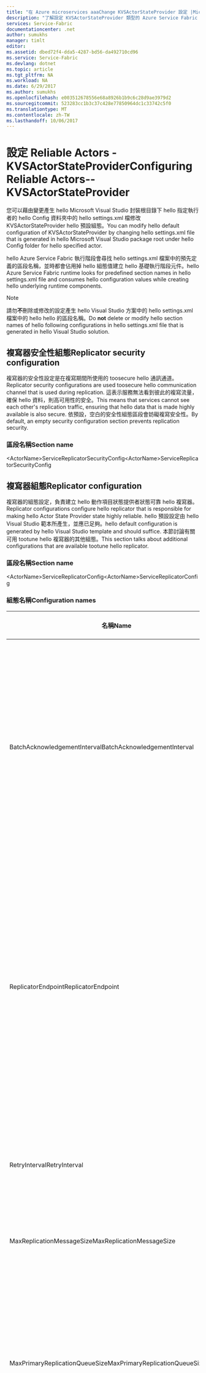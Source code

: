 ```yaml
---
title: "在 Azure microservices aaaChange KVSActorStateProvider 設定 |Microsoft 文件"
description: "了解設定 KVSActorStateProvider 類型的 Azure Service Fabric 可設定狀態的動作項目。"
services: Service-Fabric
documentationcenter: .net
author: sumukhs
manager: timlt
editor: 
ms.assetid: dbed72f4-dda5-4287-bd56-da492710cd96
ms.service: Service-Fabric
ms.devlang: dotnet
ms.topic: article
ms.tgt_pltfrm: NA
ms.workload: NA
ms.date: 6/29/2017
ms.author: sumukhs
ms.openlocfilehash: e003512678556e68a8926b1b9c6c28d9ae3979d2
ms.sourcegitcommit: 523283cc1b3c37c428e77850964dc1c33742c5f0
ms.translationtype: MT
ms.contentlocale: zh-TW
ms.lasthandoff: 10/06/2017
---
```

# <a name="configuring-reliable-actors--kvsactorstateprovider"></a><span data-ttu-id="769d7-103">設定 Reliable Actors - KVSActorStateProvider</span><span class="sxs-lookup"><span data-stu-id="769d7-103">Configuring Reliable Actors--KVSActorStateProvider</span></span>
<span data-ttu-id="769d7-104">您可以藉由變更產生 hello Microsoft Visual Studio 封裝根目錄下 hello 指定執行者的 hello Config 資料夾中的 hello settings.xml 檔修改 KVSActorStateProvider hello 預設組態。</span><span class="sxs-lookup"><span data-stu-id="769d7-104">You can modify hello default configuration of KVSActorStateProvider by changing hello settings.xml file that is generated in hello Microsoft Visual Studio package root under hello Config folder for hello specified actor.</span></span>

<span data-ttu-id="769d7-105">hello Azure Service Fabric 執行階段會尋找 hello settings.xml 檔案中的預先定義的區段名稱，並時都會佔用掉 hello 組態值建立 hello 基礎執行階段元件。</span><span class="sxs-lookup"><span data-stu-id="769d7-105">hello Azure Service Fabric runtime looks for predefined section names in hello settings.xml file and consumes hello configuration values while creating hello underlying runtime components.</span></span>

> [!NOTE]
> <span data-ttu-id="769d7-106">請勿**不**刪除或修改的設定產生 hello Visual Studio 方案中的 hello settings.xml 檔案中的 hello hello 的區段名稱。</span><span class="sxs-lookup"><span data-stu-id="769d7-106">Do **not** delete or modify hello section names of hello following configurations in hello settings.xml file that is generated in hello Visual Studio solution.</span></span>
> 
> 

## <a name="replicator-security-configuration"></a><span data-ttu-id="769d7-107">複寫器安全性組態</span><span class="sxs-lookup"><span data-stu-id="769d7-107">Replicator security configuration</span></span>
<span data-ttu-id="769d7-108">複寫器的安全性設定是在複寫期間所使用的 toosecure hello 通訊通道。</span><span class="sxs-lookup"><span data-stu-id="769d7-108">Replicator security configurations are used toosecure hello communication channel that is used during replication.</span></span> <span data-ttu-id="769d7-109">這表示服務無法看到彼此的複寫流量，確保 hello 資料，則高可用性的安全。</span><span class="sxs-lookup"><span data-stu-id="769d7-109">This means that services cannot see each other's replication traffic, ensuring that hello data that is made highly available is also secure.</span></span>
<span data-ttu-id="769d7-110">依預設，空白的安全性組態區段會妨礙複寫安全性。</span><span class="sxs-lookup"><span data-stu-id="769d7-110">By default, an empty security configuration section prevents replication security.</span></span>

### <a name="section-name"></a><span data-ttu-id="769d7-111">區段名稱</span><span class="sxs-lookup"><span data-stu-id="769d7-111">Section name</span></span>
<span data-ttu-id="769d7-112">&lt;ActorName&gt;ServiceReplicatorSecurityConfig</span><span class="sxs-lookup"><span data-stu-id="769d7-112">&lt;ActorName&gt;ServiceReplicatorSecurityConfig</span></span>

## <a name="replicator-configuration"></a><span data-ttu-id="769d7-113">複寫器組態</span><span class="sxs-lookup"><span data-stu-id="769d7-113">Replicator configuration</span></span>
<span data-ttu-id="769d7-114">複寫器的組態設定，負責建立 hello 動作項目狀態提供者狀態可靠 hello 複寫器。</span><span class="sxs-lookup"><span data-stu-id="769d7-114">Replicator configurations configure hello replicator that is responsible for making hello Actor State Provider state highly reliable.</span></span>
<span data-ttu-id="769d7-115">hello 預設設定由 hello Visual Studio 範本所產生，並應已足夠。</span><span class="sxs-lookup"><span data-stu-id="769d7-115">hello default configuration is generated by hello Visual Studio template and should suffice.</span></span> <span data-ttu-id="769d7-116">本節討論有關可用 tootune hello 複寫器的其他組態。</span><span class="sxs-lookup"><span data-stu-id="769d7-116">This section talks about additional configurations that are available tootune hello replicator.</span></span>

### <a name="section-name"></a><span data-ttu-id="769d7-117">區段名稱</span><span class="sxs-lookup"><span data-stu-id="769d7-117">Section name</span></span>
<span data-ttu-id="769d7-118">&lt;ActorName&gt;ServiceReplicatorConfig</span><span class="sxs-lookup"><span data-stu-id="769d7-118">&lt;ActorName&gt;ServiceReplicatorConfig</span></span>

### <a name="configuration-names"></a><span data-ttu-id="769d7-119">組態名稱</span><span class="sxs-lookup"><span data-stu-id="769d7-119">Configuration names</span></span>
| <span data-ttu-id="769d7-120">名稱</span><span class="sxs-lookup"><span data-stu-id="769d7-120">Name</span></span> | <span data-ttu-id="769d7-121">單位</span><span class="sxs-lookup"><span data-stu-id="769d7-121">Unit</span></span> | <span data-ttu-id="769d7-122">預設值</span><span class="sxs-lookup"><span data-stu-id="769d7-122">Default value</span></span> | <span data-ttu-id="769d7-123">備註</span><span class="sxs-lookup"><span data-stu-id="769d7-123">Remarks</span></span> |
| --- | --- | --- | --- |
| <span data-ttu-id="769d7-124">BatchAcknowledgementInterval</span><span class="sxs-lookup"><span data-stu-id="769d7-124">BatchAcknowledgementInterval</span></span> |<span data-ttu-id="769d7-125">秒</span><span class="sxs-lookup"><span data-stu-id="769d7-125">Seconds</span></span> |<span data-ttu-id="769d7-126">0.015</span><span class="sxs-lookup"><span data-stu-id="769d7-126">0.015</span></span> |<span data-ttu-id="769d7-127">一段時間的哪些 hello 複寫器在 hello 次要等候接收之前傳送回認可 toohello 主要的作業之後。</span><span class="sxs-lookup"><span data-stu-id="769d7-127">Time period for which hello replicator at hello secondary waits after receiving an operation before sending back an acknowledgement toohello primary.</span></span> <span data-ttu-id="769d7-128">傳送作業在此時間間隔內處理的任何其他通知 toobe 會以一個回應傳送。</span><span class="sxs-lookup"><span data-stu-id="769d7-128">Any other acknowledgements toobe sent for operations processed within this interval are sent as one response.</span></span> |
| <span data-ttu-id="769d7-129">ReplicatorEndpoint</span><span class="sxs-lookup"><span data-stu-id="769d7-129">ReplicatorEndpoint</span></span> |<span data-ttu-id="769d7-130">N/A</span><span class="sxs-lookup"><span data-stu-id="769d7-130">N/A</span></span> |<span data-ttu-id="769d7-131">無預設值--必要的參數</span><span class="sxs-lookup"><span data-stu-id="769d7-131">No default--required parameter</span></span> |<span data-ttu-id="769d7-132">IP 位址和連接埠 hello 主要/次要複寫器都會使用 toocommunicate，而其他購 hello 複本集中。</span><span class="sxs-lookup"><span data-stu-id="769d7-132">IP address and port that hello primary/secondary replicator will use toocommunicate with other replicators in hello replica set.</span></span> <span data-ttu-id="769d7-133">這應該參考 hello 服務資訊清單中的 TCP 資源端點。</span><span class="sxs-lookup"><span data-stu-id="769d7-133">This should reference a TCP resource endpoint in hello service manifest.</span></span> <span data-ttu-id="769d7-134">請參閱太[服務資訊清單資源](service-fabric-service-manifest-resources.md)tooread 更多關於 hello 服務資訊清單中定義端點資源。</span><span class="sxs-lookup"><span data-stu-id="769d7-134">Refer too[Service manifest resources](service-fabric-service-manifest-resources.md) tooread more about defining endpoint resources in hello service manifest.</span></span> |
| <span data-ttu-id="769d7-135">RetryInterval</span><span class="sxs-lookup"><span data-stu-id="769d7-135">RetryInterval</span></span> |<span data-ttu-id="769d7-136">秒</span><span class="sxs-lookup"><span data-stu-id="769d7-136">Seconds</span></span> |<span data-ttu-id="769d7-137">5</span><span class="sxs-lookup"><span data-stu-id="769d7-137">5</span></span> |<span data-ttu-id="769d7-138">之後如果收到作業認可訊息的 hello 複寫器重新傳輸的時間週期。</span><span class="sxs-lookup"><span data-stu-id="769d7-138">Time period after which hello replicator re-transmits a message if it does not receive an acknowledgement for an operation.</span></span> |
| <span data-ttu-id="769d7-139">MaxReplicationMessageSize</span><span class="sxs-lookup"><span data-stu-id="769d7-139">MaxReplicationMessageSize</span></span> |<span data-ttu-id="769d7-140">位元組</span><span class="sxs-lookup"><span data-stu-id="769d7-140">Bytes</span></span> |<span data-ttu-id="769d7-141">50 MB</span><span class="sxs-lookup"><span data-stu-id="769d7-141">50 MB</span></span> |<span data-ttu-id="769d7-142">單一訊息可傳輸的複寫資料大小上限。</span><span class="sxs-lookup"><span data-stu-id="769d7-142">Maximum size of replication data that can be transmitted in a single message.</span></span> |
| <span data-ttu-id="769d7-143">MaxPrimaryReplicationQueueSize</span><span class="sxs-lookup"><span data-stu-id="769d7-143">MaxPrimaryReplicationQueueSize</span></span> |<span data-ttu-id="769d7-144">作業數目</span><span class="sxs-lookup"><span data-stu-id="769d7-144">Number of operations</span></span> |<span data-ttu-id="769d7-145">1024</span><span class="sxs-lookup"><span data-stu-id="769d7-145">1024</span></span> |<span data-ttu-id="769d7-146">Hello 主要佇列中的作業數目上限。</span><span class="sxs-lookup"><span data-stu-id="769d7-146">Maximum number of operations in hello primary queue.</span></span> <span data-ttu-id="769d7-147">作業釋放 hello 主要複寫器接收到所有的 hello 次要購自之後。</span><span class="sxs-lookup"><span data-stu-id="769d7-147">An operation is freed up after hello primary replicator receives an acknowledgement from all hello secondary replicators.</span></span> <span data-ttu-id="769d7-148">此值必須大於 64 且為 2 的乘冪。</span><span class="sxs-lookup"><span data-stu-id="769d7-148">This value must be greater than 64 and a power of 2.</span></span> |
| <span data-ttu-id="769d7-149">MaxSecondaryReplicationQueueSize</span><span class="sxs-lookup"><span data-stu-id="769d7-149">MaxSecondaryReplicationQueueSize</span></span> |<span data-ttu-id="769d7-150">作業數目</span><span class="sxs-lookup"><span data-stu-id="769d7-150">Number of operations</span></span> |<span data-ttu-id="769d7-151">2048</span><span class="sxs-lookup"><span data-stu-id="769d7-151">2048</span></span> |<span data-ttu-id="769d7-152">Hello 次要佇列中的作業數目上限。</span><span class="sxs-lookup"><span data-stu-id="769d7-152">Maximum number of operations in hello secondary queue.</span></span> <span data-ttu-id="769d7-153">透過持續性讓狀態成為高可用性後，系統便會釋放作業。</span><span class="sxs-lookup"><span data-stu-id="769d7-153">An operation is freed up after making its state highly available through persistence.</span></span> <span data-ttu-id="769d7-154">此值必須大於 64 且為 2 的乘冪。</span><span class="sxs-lookup"><span data-stu-id="769d7-154">This value must be greater than 64 and a power of 2.</span></span> |

## <a name="store-configuration"></a><span data-ttu-id="769d7-155">存放區組態</span><span class="sxs-lookup"><span data-stu-id="769d7-155">Store configuration</span></span>
<span data-ttu-id="769d7-156">會使用的 tooconfigure hello 本機存放區所使用的 toopersist hello 狀態正在複寫的存放區組態。</span><span class="sxs-lookup"><span data-stu-id="769d7-156">Store configurations are used tooconfigure hello local store that is used toopersist hello state that is being replicated.</span></span>
<span data-ttu-id="769d7-157">hello 預設設定由 hello Visual Studio 範本所產生，並應已足夠。</span><span class="sxs-lookup"><span data-stu-id="769d7-157">hello default configuration is generated by hello Visual Studio template and should suffice.</span></span> <span data-ttu-id="769d7-158">本節討論有關其他設定，可以使用 tootune hello 本機存放區。</span><span class="sxs-lookup"><span data-stu-id="769d7-158">This section talks about additional configurations that are available tootune hello local store.</span></span>

### <a name="section-name"></a><span data-ttu-id="769d7-159">區段名稱</span><span class="sxs-lookup"><span data-stu-id="769d7-159">Section name</span></span>
<span data-ttu-id="769d7-160">&lt;ActorName&gt;ServiceLocalStoreConfig</span><span class="sxs-lookup"><span data-stu-id="769d7-160">&lt;ActorName&gt;ServiceLocalStoreConfig</span></span>

### <a name="configuration-names"></a><span data-ttu-id="769d7-161">組態名稱</span><span class="sxs-lookup"><span data-stu-id="769d7-161">Configuration names</span></span>
| <span data-ttu-id="769d7-162">名稱</span><span class="sxs-lookup"><span data-stu-id="769d7-162">Name</span></span> | <span data-ttu-id="769d7-163">單位</span><span class="sxs-lookup"><span data-stu-id="769d7-163">Unit</span></span> | <span data-ttu-id="769d7-164">預設值</span><span class="sxs-lookup"><span data-stu-id="769d7-164">Default value</span></span> | <span data-ttu-id="769d7-165">備註</span><span class="sxs-lookup"><span data-stu-id="769d7-165">Remarks</span></span> |
| --- | --- | --- | --- |
| <span data-ttu-id="769d7-166">MaxAsyncCommitDelayInMilliseconds</span><span class="sxs-lookup"><span data-stu-id="769d7-166">MaxAsyncCommitDelayInMilliseconds</span></span> |<span data-ttu-id="769d7-167">毫秒</span><span class="sxs-lookup"><span data-stu-id="769d7-167">Milliseconds</span></span> |<span data-ttu-id="769d7-168">200</span><span class="sxs-lookup"><span data-stu-id="769d7-168">200</span></span> |<span data-ttu-id="769d7-169">設定批次處理間隔可用之區域的長期存放區認可 hello 最大值。</span><span class="sxs-lookup"><span data-stu-id="769d7-169">Sets hello maximum batching interval for durable local store commits.</span></span> |
| <span data-ttu-id="769d7-170">MaxVerPages</span><span class="sxs-lookup"><span data-stu-id="769d7-170">MaxVerPages</span></span> |<span data-ttu-id="769d7-171">頁面數目</span><span class="sxs-lookup"><span data-stu-id="769d7-171">Number of pages</span></span> |<span data-ttu-id="769d7-172">16384</span><span class="sxs-lookup"><span data-stu-id="769d7-172">16384</span></span> |<span data-ttu-id="769d7-173">存放區資料庫的版本中的頁數 hello 本機的 hello 最大數目。</span><span class="sxs-lookup"><span data-stu-id="769d7-173">hello maximum number of version pages in hello local store database.</span></span> <span data-ttu-id="769d7-174">它會判斷 hello 的未處理的交易數目上限。</span><span class="sxs-lookup"><span data-stu-id="769d7-174">It determines hello maximum number of outstanding transactions.</span></span> |

## <a name="sample-configuration-file"></a><span data-ttu-id="769d7-175">範例組態檔</span><span class="sxs-lookup"><span data-stu-id="769d7-175">Sample configuration file</span></span>
```xml
<?xml version="1.0" encoding="utf-8"?>
<Settings xmlns:xsd="http://www.w3.org/2001/XMLSchema" xmlns:xsi="http://www.w3.org/2001/XMLSchema-instance" xmlns="http://schemas.microsoft.com/2011/01/fabric">
   <Section Name="MyActorServiceReplicatorConfig">
      <Parameter Name="ReplicatorEndpoint" Value="MyActorServiceReplicatorEndpoint" />
      <Parameter Name="BatchAcknowledgementInterval" Value="0.05"/>
   </Section>
   <Section Name="MyActorServiceLocalStoreConfig">
      <Parameter Name="MaxVerPages" Value="8192" />
   </Section>
   <Section Name="MyActorServiceReplicatorSecurityConfig">
      <Parameter Name="CredentialType" Value="X509" />
      <Parameter Name="FindType" Value="FindByThumbprint" />
      <Parameter Name="FindValue" Value="9d c9 06 b1 69 dc 4f af fd 16 97 ac 78 1e 80 67 90 74 9d 2f" />
      <Parameter Name="StoreLocation" Value="LocalMachine" />
      <Parameter Name="StoreName" Value="My" />
      <Parameter Name="ProtectionLevel" Value="EncryptAndSign" />
      <Parameter Name="AllowedCommonNames" Value="My-Test-SAN1-Alice,My-Test-SAN1-Bob" />
   </Section>
</Settings>
```
## <a name="remarks"></a><span data-ttu-id="769d7-176">備註</span><span class="sxs-lookup"><span data-stu-id="769d7-176">Remarks</span></span>
<span data-ttu-id="769d7-177">hello BatchAcknowledgementInterval 參數控制複寫延遲。</span><span class="sxs-lookup"><span data-stu-id="769d7-177">hello BatchAcknowledgementInterval parameter controls replication latency.</span></span> <span data-ttu-id="769d7-178">值 '0' 會導致 hello 最低可能延遲，輸送量的 hello 成本 （如需收條訊息必須傳送和處理，每個包含較少的通知）。</span><span class="sxs-lookup"><span data-stu-id="769d7-178">A value of '0' results in hello lowest possible latency, at hello cost of throughput (as more acknowledgement messages must be sent and processed, each containing fewer acknowledgements).</span></span>
<span data-ttu-id="769d7-179">hello BatchAcknowledgementInterval，hello 值越大 hello 較高的 hello 整體複寫輸送量，在 hello 成本較高的作業延遲。</span><span class="sxs-lookup"><span data-stu-id="769d7-179">hello larger hello value for BatchAcknowledgementInterval, hello higher hello overall replication throughput, at hello cost of higher operation latency.</span></span> <span data-ttu-id="769d7-180">這會直接轉譯 toohello 延遲的交易認可。</span><span class="sxs-lookup"><span data-stu-id="769d7-180">This directly translates toohello latency of transaction commits.</span></span>

